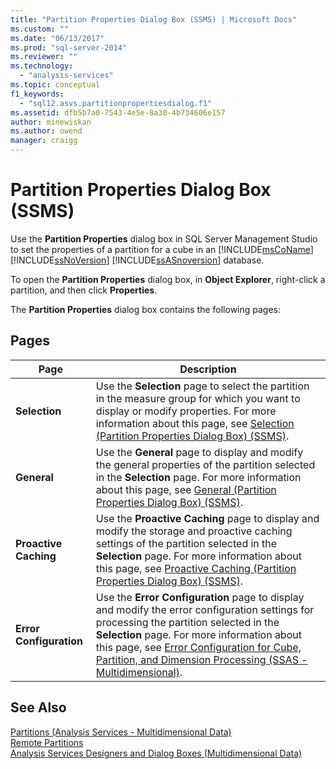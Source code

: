 ```yaml
---
title: "Partition Properties Dialog Box (SSMS) | Microsoft Docs"
ms.custom: ""
ms.date: "06/13/2017"
ms.prod: "sql-server-2014"
ms.reviewer: ""
ms.technology: 
  - "analysis-services"
ms.topic: conceptual
f1_keywords: 
  - "sql12.asvs.partitionpropertiesdialog.f1"
ms.assetid: dfb5b7a0-7543-4e5e-8a30-4b734606e157
author: minewiskan
ms.author: owend
manager: craigg
---
```

# Partition Properties Dialog Box (SSMS)
  Use the **Partition Properties** dialog box in SQL Server Management Studio to set the properties of a partition for a cube in an [!INCLUDE[msCoName](../includes/msconame-md.md)] [!INCLUDE[ssNoVersion](../includes/ssnoversion-md.md)] [!INCLUDE[ssASnoversion](../includes/ssasnoversion-md.md)] database.  
  
 To open the **Partition Properties** dialog box, in **Object Explorer**, right-click a partition, and then click **Properties**.  
  
 The **Partition Properties** dialog box contains the following pages:  
  
## Pages  
  
|Page|Description|  
|----------|-----------------|  
|**Selection**|Use the **Selection** page to select the partition in the measure group for which you want to display or modify properties. For more information about this page, see [Selection &#40;Partition Properties Dialog Box&#41; &#40;SSMS&#41;](selection-partition-properties-dialog-box-ssms.md).|  
|**General**|Use the **General** page to display and modify the general properties of the partition selected in the **Selection** page. For more information about this page, see [General &#40;Partition Properties Dialog Box&#41; &#40;SSMS&#41;](general-partition-properties-dialog-box-ssms.md).|  
|**Proactive Caching**|Use the **Proactive Caching** page to display and modify the storage and proactive caching settings of the partition selected in the **Selection** page. For more information about this page, see [Proactive Caching &#40;Partition Properties Dialog Box&#41; &#40;SSMS&#41;](proactive-caching-partition-properties-dialog-box-ssms.md).|  
|**Error Configuration**|Use the **Error Configuration** page to display and modify the error configuration settings for processing the partition selected in the **Selection** page. For more information about this page, see [Error Configuration for Cube, Partition, and Dimension Processing &#40;SSAS - Multidimensional&#41;](multidimensional-models/error-configuration-for-cube-partition-and-dimension-processing.md).|  
  
## See Also  
 [Partitions &#40;Analysis Services - Multidimensional Data&#41;](multidimensional-models-olap-logical-cube-objects/partitions-analysis-services-multidimensional-data.md)   
 [Remote Partitions](multidimensional-models-olap-logical-cube-objects/partitions-remote-partitions.md)   
 [Analysis Services Designers and Dialog Boxes &#40;Multidimensional Data&#41;](analysis-services-designers-and-dialog-boxes-multidimensional-data.md)  
  
  
